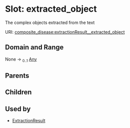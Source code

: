 
# Slot: extracted_object


The complex objects extracted from the text

URI: [composite_disease:extractionResult__extracted_object](http://w3id.org/ontogpt/composite_disease/extractionResult__extracted_object)


## Domain and Range

None &#8594;  <sub>0..1</sub> [Any](Any.md)

## Parents


## Children


## Used by

 * [ExtractionResult](ExtractionResult.md)
